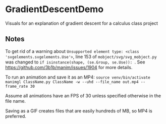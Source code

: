# GradientDescentDemo
Visuals for an explanation of gradient descent for a calculus class project


## Notes
To get rid of a warning about `Unsupported element type: <class 'svgelements.svgelements.Use'>`, line 153 of `mobject/svg/svg_mobject.py` was changed to `if isinstance(shape, (se.Group, se.Use)):
`. See https://github.com/3b1b/manim/issues/1904 for more details.

To run an animation and save it as an MP4:
`source venv/bin/activate`
`manimgl ClassName.py ClassName -w --uhd --file_name out.mp4 --frame_rate 30`

Assume all animations have an FPS of 30 unless specified otherwise in the file name.

Saving as a GIF creates files that are easily hundreds of MB, so MP4 is preferred.

